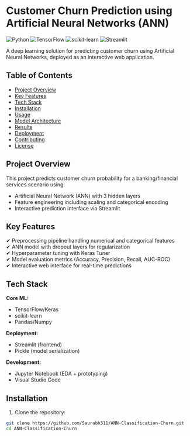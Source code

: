 # Customer Churn Prediction using Artificial Neural Networks (ANN)

![Python](https://img.shields.io/badge/Python-3.8%2B-blue)
![TensorFlow](https://img.shields.io/badge/TensorFlow-2.x-orange)
![scikit-learn](https://img.shields.io/badge/scikit--learn-1.0%2B-green)
![Streamlit](https://img.shields.io/badge/Streamlit-1.12%2B-red)

A deep learning solution for predicting customer churn using Artificial Neural Networks, deployed as an interactive web application.

## Table of Contents
- [Project Overview](#project-overview)
- [Key Features](#key-features)
- [Tech Stack](#tech-stack)
- [Installation](#installation)
- [Usage](#usage)
- [Model Architecture](#model-architecture)
- [Results](#results)
- [Deployment](#deployment)
- [Contributing](#contributing)
- [License](#license)

## Project Overview
This project predicts customer churn probability for a banking/financial services scenario using:
- Artificial Neural Network (ANN) with 3 hidden layers
- Feature engineering including scaling and categorical encoding
- Interactive prediction interface via Streamlit

## Key Features
✔ Preprocessing pipeline handling numerical and categorical features  
✔ ANN model with dropout layers for regularization  
✔ Hyperparameter tuning with Keras Tuner  
✔ Model evaluation metrics (Accuracy, Precision, Recall, AUC-ROC)  
✔ Interactive web interface for real-time predictions  

## Tech Stack
**Core ML:**
- TensorFlow/Keras
- scikit-learn
- Pandas/Numpy

**Deployment:**
- Streamlit (frontend)
- Pickle (model serialization)

**Development:**
- Jupyter Notebook (EDA + prototyping)
- Visual Studio Code

## Installation
1. Clone the repository:
```bash
git clone https://github.com/Saurabh311/ANN-Classification-Churn.git
cd ANN-Classification-Churn

